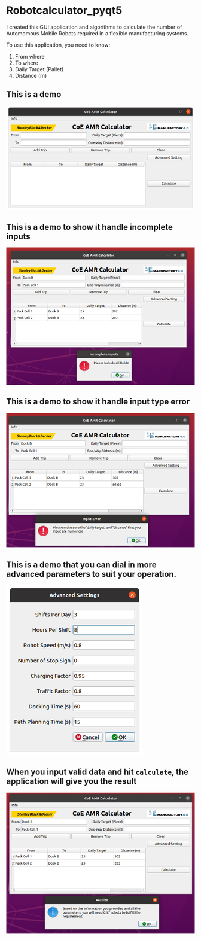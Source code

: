 # Robotcalculator_pyqt5
I created this GUI application and algorithms to calculate the number of Automomous Mobile Robots required in a flexible manufacturing systems.

To use this application, you need to know:
1. From where
2. To where
3. Daily Target (Pallet)
4. Distance (m)

## This is a demo
![demo](demo.png)


## This is a demo to show it handle incomplete inputs
![error_input](error_input.png)

## This is a demo to show it handle input type error
![error_type](error_type.png)

## This is a demo that you can dial in more advanced parameters to suit your operation.
![advanced_settings](settings.png)

## When you input valid data and hit `calculate`, the application will give you the result
![result](result.png)
